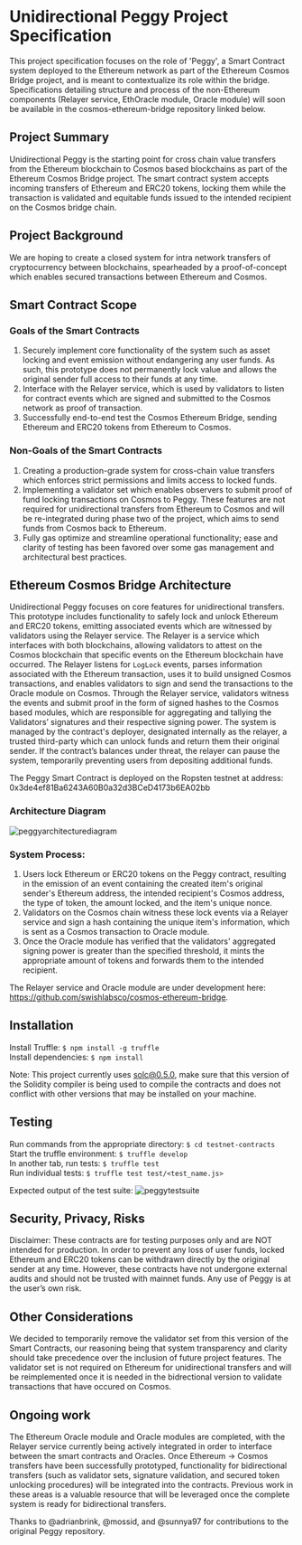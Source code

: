 # Unidirectional Peggy Project Specification
This project specification focuses on the role of 'Peggy', a Smart Contract system deployed to the Ethereum network as part of the Ethereum Cosmos Bridge project, and is meant to contextualize its role within the bridge. Specifications detailing structure and process of the non-Ethereum components (Relayer service, EthOracle module, Oracle module) will soon be available in the cosmos-ethereum-bridge repository linked below. 

## Project Summary
Unidirectional Peggy is the starting point for cross chain value transfers from the Ethereum blockchain to Cosmos based blockchains as part of the Ethereum Cosmos Bridge project. The smart contract system accepts incoming transfers of Ethereum and ERC20 tokens, locking them while the transaction is validated and equitable funds issued to the intended recipient on the Cosmos bridge chain.  

## Project Background
We are hoping to create a closed system for intra network transfers of cryptocurrency between blockchains, spearheaded by a proof-of-concept which enables secured transactions between Ethereum and Cosmos.

## Smart Contract Scope

### Goals of the Smart Contracts
1. Securely implement core functionality of the system such as asset locking and event emission without endangering any user funds. As such, this prototype does not permanently lock value and allows the original sender full access to their funds at any time.
2. Interface with the Relayer service, which is used by validators to listen for contract events which are signed and submitted to the Cosmos network as proof of transaction.
3. Successfully end-to-end test the Cosmos Ethereum Bridge, sending Ethereum and ERC20 tokens from Ethereum to Cosmos.

### Non-Goals of the Smart Contracts
1. Creating a production-grade system for cross-chain value transfers which enforces strict permissions and limits access to locked funds.
2. Implementing a validator set which enables observers to submit proof of fund locking transactions on Cosmos to Peggy. These features are not required for unidirectional transfers from Ethereum to Cosmos and will be re-integrated during phase two of the project, which aims to send funds from Cosmos back to Ethereum.
3. Fully gas optimize and streamline operational functionality; ease and clarity of testing has been favored over some gas management and architectural best practices.

## Ethereum Cosmos Bridge Architecture
Unidirectional Peggy focuses on core features for unidirectional transfers. This prototype includes functionality to safely lock and unlock Ethereum and ERC20 tokens, emitting associated events which are witnessed by validators using the Relayer service. The Relayer is a service which interfaces with both blockchains, allowing validators to attest on the Cosmos blockchain that specific events on the Ethereum blockchain have occurred. The Relayer listens for `LogLock` events, parses information associated with the Ethereum transaction, uses it to build unsigned Cosmos transactions, and enables validators to sign and send the transactions to the Oracle module on Cosmos. Through the Relayer service, validators witness the events and submit proof in the form of signed hashes to the Cosmos based modules, which are responsible for aggregating and tallying the Validators’ signatures and their respective signing power. The system is managed by the contract's deployer, designated internally as the relayer, a trusted third-party which can unlock funds and return them their original sender. If the contract’s balances under threat, the relayer can pause the system, temporarily preventing users from depositing additional funds.

The Peggy Smart Contract is deployed on the Ropsten testnet at address: 0x3de4ef81Ba6243A60B0a32d3BCeD4173b6EA02bb

### Architecture Diagram
![peggyarchitecturediagram](https://user-images.githubusercontent.com/15370712/58388886-632c7700-7fd9-11e9-962e-4e5e9d92c275.png)

### System Process:
1. Users lock Ethereum or ERC20 tokens on the Peggy contract, resulting in the emission of an event containing the created item's original sender's Ethereum address, the intended recipient's Cosmos address, the type of token, the amount locked, and the item's unique nonce.
2. Validators  on the Cosmos chain witness these lock events via a Relayer service and sign a hash containing the unique item's information, which is sent as a Cosmos transaction to Oracle module.
3. Once the Oracle module has verified that the validators' aggregated signing power is greater than the specified threshold, it mints the appropriate amount of tokens and forwards them to the intended recipient.

The Relayer service and Oracle module are under development here: https://github.com/swishlabsco/cosmos-ethereum-bridge.
 
## Installation
Install Truffle: `$ npm install -g truffle`  
Install dependencies: `$ npm install`  


Note: This project currently uses solc@0.5.0, make sure that this version of the Solidity compiler is being used to compile the contracts and does not conflict with other versions that may be installed on your machine.

## Testing
Run commands from the appropriate directory: `$ cd testnet-contracts`  
Start the truffle environment: `$ truffle develop`  
In another tab, run tests: `$ truffle test`  
Run individual tests: `$ truffle test test/<test_name.js>`  

Expected output of the test suite:
![peggytestsuite](https://user-images.githubusercontent.com/15370712/58388940-34fb6700-7fda-11e9-9aef-6ae7b2442a55.png)

## Security, Privacy, Risks
Disclaimer: These contracts are for testing purposes only and are NOT intended for production. In order to prevent any loss of user funds, locked Ethereum and ERC20 tokens can be withdrawn directly by the original sender at any time. However, these contracts have not undergone external audits and should not be trusted with mainnet funds. Any use of Peggy is at the user’s own risk.

## Other Considerations
We decided to temporarily remove the validator set from this version of the Smart Contracts, our reasoning being that system transparency and clarity should take precedence over the inclusion of future project features. The validator set is not required on Ethereum for unidirectional transfers and will be reimplemented once it is needed in the bidrectional version to validate transactions that have occured on Cosmos.

## Ongoing work
The Ethereum Oracle module and Oracle modules are completed, with the Relayer service currently being actively integrated in order to interface between the smart contracts and Oracles. Once Ethereum -> Cosmos transfers have been successfully prototyped, functionality for bidirectional transfers (such as validator sets, signature validation, and secured token unlocking procedures) will be integrated into the contracts. Previous work in these areas is a valuable resource that will be leveraged once the complete system is ready for bidirectional transfers.

Thanks to @adrianbrink, @mossid, and @sunnya97 for contributions to the original Peggy repository.
